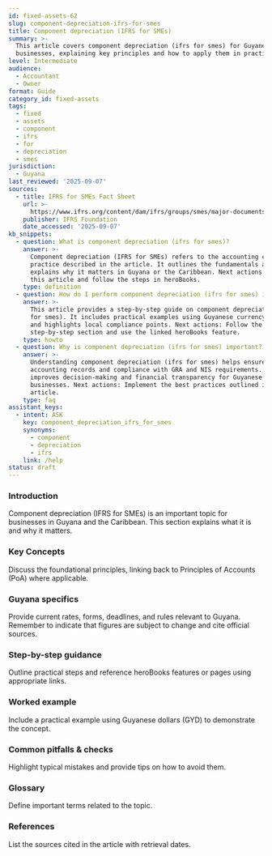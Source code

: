 ```yaml
---
id: fixed-assets-62
slug: component-depreciation-ifrs-for-smes
title: Component depreciation (IFRS for SMEs)
summary: >-
  This article covers component depreciation (ifrs for smes) for Guyanese
  businesses, explaining key principles and how to apply them in practice.
level: Intermediate
audience:
  - Accountant
  - Owner
format: Guide
category_id: fixed-assets
tags:
  - fixed
  - assets
  - component
  - ifrs
  - for
  - depreciation
  - smes
jurisdiction:
  - Guyana
last_reviewed: '2025-09-07'
sources:
  - title: IFRS for SMEs Fact Sheet
    url: >-
      https://www.ifrs.org/content/dam/ifrs/groups/smes/major-documents/sme-fact-sheet-dec-16.pdf
    publisher: IFRS Foundation
    date_accessed: '2025-09-07'
kb_snippets:
  - question: What is component depreciation (ifrs for smes)?
    answer: >-
      Component depreciation (IFRS for SMEs) refers to the accounting concept or
      practice described in the article. It outlines the fundamentals and
      explains why it matters in Guyana or the Caribbean. Next actions: Read
      this article and follow the steps in heroBooks.
    type: definition
  - question: How do I perform component depreciation (ifrs for smes) in heroBooks?
    answer: >-
      This article provides a step-by-step guide on component depreciation (ifrs
      for smes). It includes practical examples using Guyanese currency (GYD)
      and highlights local compliance points. Next actions: Follow the
      step-by-step section and use the linked heroBooks feature.
    type: howto
  - question: Why is component depreciation (ifrs for smes) important?
    answer: >-
      Understanding component depreciation (ifrs for smes) helps ensure accurate
      accounting records and compliance with GRA and NIS requirements. It
      improves decision-making and financial transparency for Guyanese
      businesses. Next actions: Implement the best practices outlined in the
      article.
    type: faq
assistant_keys:
  - intent: ASK
    key: component_depreciation_ifrs_for_smes
    synonyms:
      - component
      - depreciation
      - ifrs
    link: /help
status: draft
---
```


### Introduction
Component depreciation (IFRS for SMEs) is an important topic for businesses in Guyana and the Caribbean. This section explains what it is and why it matters.

### Key Concepts
Discuss the foundational principles, linking back to Principles of Accounts (PoA) where applicable.

### Guyana specifics
Provide current rates, forms, deadlines, and rules relevant to Guyana. Remember to indicate that figures are subject to change and cite official sources.

### Step-by-step guidance
Outline practical steps and reference heroBooks features or pages using appropriate links.

### Worked example
Include a practical example using Guyanese dollars (GYD) to demonstrate the concept.

### Common pitfalls & checks
Highlight typical mistakes and provide tips on how to avoid them.

### Glossary
Define important terms related to the topic.

### References
List the sources cited in the article with retrieval dates.

